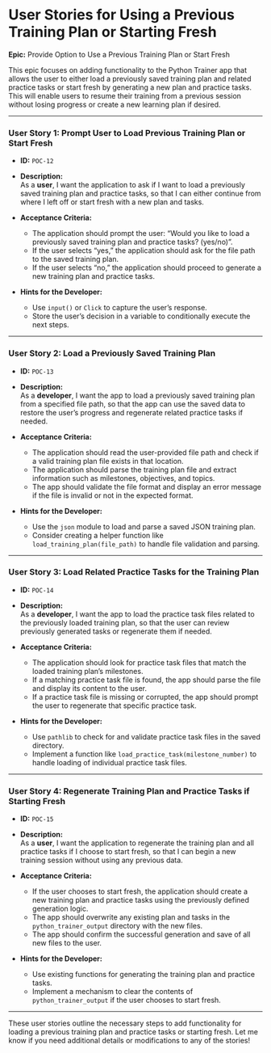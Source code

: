 
# User Stories for Using a Previous Training Plan or Starting Fresh

**Epic:** Provide Option to Use a Previous Training Plan or Start Fresh

This epic focuses on adding functionality to the Python Trainer app that allows the user to either load a previously saved training plan and related practice tasks or start fresh by generating a new plan and practice tasks. This will enable users to resume their training from a previous session without losing progress or create a new learning plan if desired.

---

### **User Story 1: Prompt User to Load Previous Training Plan or Start Fresh**

- **ID:** `POC-12`
- **Description:**  
  As a **user**, I want the application to ask if I want to load a previously saved training plan and practice tasks, so that I can either continue from where I left off or start fresh with a new plan and tasks.

- **Acceptance Criteria:**  
  - The application should prompt the user: “Would you like to load a previously saved training plan and practice tasks? (yes/no)”.
  - If the user selects “yes,” the application should ask for the file path to the saved training plan.
  - If the user selects “no,” the application should proceed to generate a new training plan and practice tasks.

- **Hints for the Developer:**  
  - Use `input()` or `Click` to capture the user’s response.
  - Store the user’s decision in a variable to conditionally execute the next steps.

---

### **User Story 2: Load a Previously Saved Training Plan**

- **ID:** `POC-13`
- **Description:**  
  As a **developer**, I want the app to load a previously saved training plan from a specified file path, so that the app can use the saved data to restore the user’s progress and regenerate related practice tasks if needed.

- **Acceptance Criteria:**  
  - The application should read the user-provided file path and check if a valid training plan file exists in that location.
  - The application should parse the training plan file and extract information such as milestones, objectives, and topics.
  - The app should validate the file format and display an error message if the file is invalid or not in the expected format.

- **Hints for the Developer:**  
  - Use the `json` module to load and parse a saved JSON training plan.
  - Consider creating a helper function like `load_training_plan(file_path)` to handle file validation and parsing.

---

### **User Story 3: Load Related Practice Tasks for the Training Plan**

- **ID:** `POC-14`
- **Description:**  
  As a **developer**, I want the app to load the practice task files related to the previously loaded training plan, so that the user can review previously generated tasks or regenerate them if needed.

- **Acceptance Criteria:**  
  - The application should look for practice task files that match the loaded training plan’s milestones.
  - If a matching practice task file is found, the app should parse the file and display its content to the user.
  - If a practice task file is missing or corrupted, the app should prompt the user to regenerate that specific practice task.

- **Hints for the Developer:**  
  - Use `pathlib` to check for and validate practice task files in the saved directory.
  - Implement a function like `load_practice_task(milestone_number)` to handle loading of individual practice task files.

---

### **User Story 4: Regenerate Training Plan and Practice Tasks if Starting Fresh**

- **ID:** `POC-15`
- **Description:**  
  As a **user**, I want the application to regenerate the training plan and all practice tasks if I choose to start fresh, so that I can begin a new training session without using any previous data.

- **Acceptance Criteria:**  
  - If the user chooses to start fresh, the application should create a new training plan and practice tasks using the previously defined generation logic.
  - The app should overwrite any existing plan and tasks in the `python_trainer_output` directory with the new files.
  - The app should confirm the successful generation and save of all new files to the user.

- **Hints for the Developer:**  
  - Use existing functions for generating the training plan and practice tasks.
  - Implement a mechanism to clear the contents of `python_trainer_output` if the user chooses to start fresh.

---

These user stories outline the necessary steps to add functionality for loading a previous training plan and practice tasks or starting fresh. Let me know if you need additional details or modifications to any of the stories!
